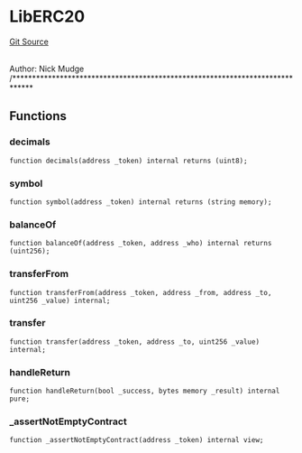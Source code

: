 # LibERC20
[Git Source](https://github.com/nayms/contracts-v3/blob/08976c385ed293c18988aa46a13c47179dbb0a28/src/libs/LibERC20.sol)

\
Author: Nick Mudge
/*****************************************************************************


## Functions
### decimals


```solidity
function decimals(address _token) internal returns (uint8);
```

### symbol


```solidity
function symbol(address _token) internal returns (string memory);
```

### balanceOf


```solidity
function balanceOf(address _token, address _who) internal returns (uint256);
```

### transferFrom


```solidity
function transferFrom(address _token, address _from, address _to, uint256 _value) internal;
```

### transfer


```solidity
function transfer(address _token, address _to, uint256 _value) internal;
```

### handleReturn


```solidity
function handleReturn(bool _success, bytes memory _result) internal pure;
```

### _assertNotEmptyContract


```solidity
function _assertNotEmptyContract(address _token) internal view;
```

